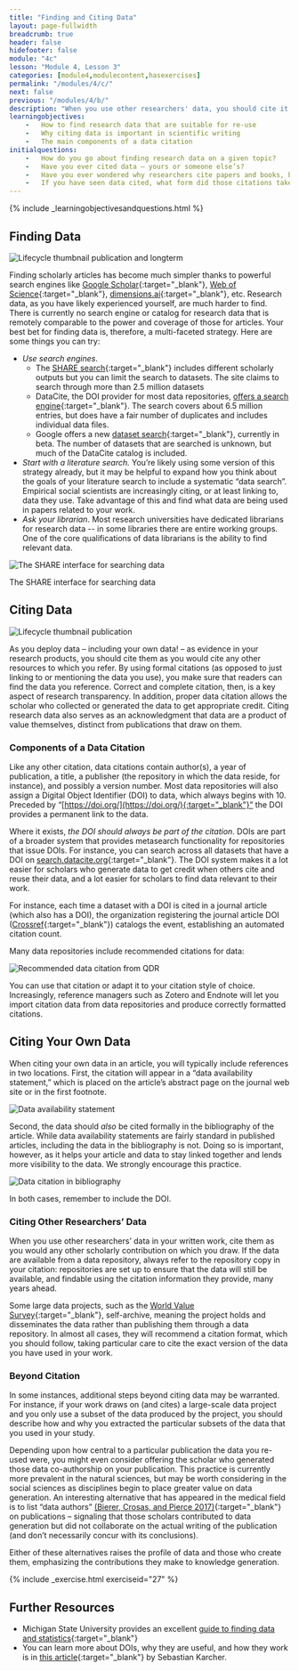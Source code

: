 ```yaml
---
title: "Finding and Citing Data"
layout: page-fullwidth
breadcrumb: true
header: false
hidefooter: false
module: "4c"
lesson: "Module 4, Lesson 3"
categories: [module4,modulecontent,hasexercises]
permalink: "/modules/4/c/"
next: false
previous: "/modules/4/b/"
description: "When you use other researchers' data, you should cite it. Why is this so important? And how do you properly cite data?"
learningobjectives:
    -   How to find research data that are suitable for re-use
    -   Why citing data is important in scientific writing
    -   The main components of a data citation
initialquestions:
    -   How do you go about finding research data on a given topic?
    -   Have you ever cited data – yours or someone else’s?
    -   Have you ever wondered why researchers cite papers and books, but rarely software or data, even though the latter play a crucial role in enabling research?
    -   If you have seen data cited, what form did those citations take?
---
```

{% include _learningobjectivesandquestions.html %}


## Finding Data
![Lifecycle thumbnail *publication and longterm*]({{site.baseurl}}/images/lifecycle-planning.png)

Finding scholarly articles has become much simpler thanks to powerful search engines like [Google Scholar](https://scholar.google.com/){:target="_blank"},
[Web of Science](https://www.webofknowledge.com/){:target="_blank"},
[dimensions.ai](https://www.dimensions.ai/){:target="_blank"}, etc. Research data, as you have likely experienced yourself, are much harder to find. There is currently no search engine or catalog for research data that is remotely comparable to the power and coverage of those for articles. Your best bet for finding data is, therefore, a multi-faceted strategy. Here are some things you can try:
-   *Use search engines*.
    -   The [SHARE search](https://share.osf.io/discover){:target="_blank"} includes different scholarly outputs but you can limit the search to datasets. The site claims to search through more than 2.5 million datasets
    -   DataCite, the DOI provider for most data repositories, [offers a search engine](https://search.datacite.org/){:target="_blank"}. The search covers about 6.5 million entries, but does have a fair number of duplicates and includes individual data files.
    -   Google offers a new [dataset search](https://toolbox.google.com/datasetsearch){:target="_blank"}, currently in beta. The number of datasets that are searched is unknown, but much of the DataCite catalog is included.
-   *Start with a literature search.* You’re likely using some version of this strategy already, but it may be helpful to expand how you think about the goals of your literature search to include a systematic “data search”. Empirical social scientists are increasingly citing, or at least linking to, data they use. Take advantage of this and find what data are being used in papers related to your work.
-   *Ask your librarian*. Most research universities have dedicated librarians for research data -- in some libraries there are entire working groups. One of the core qualifications of data librarians is the ability to find relevant data.

![The SHARE interface for searching data]({{site.baseurl}}/images/SHARE-data-search.png)

The SHARE interface for searching data

## Citing Data
![Lifecycle thumbnail *publication*]({{site.baseurl}}/images/lifecycle-publication.png)

As you deploy data – including your own data! – as evidence in your research products, you should cite them as you would cite any other resources to which you refer. By using formal citations (as opposed to just linking to or mentioning the data you use), you make sure that readers can find the data you reference. Correct and complete citation, then, is a key aspect of research transparency. In addition, proper data citation allows the scholar who collected or generated the data to get appropriate credit. Citing research data also serves as an acknowledgment that data are a product of value themselves, distinct from publications that draw on them.

### Components of a Data Citation

Like any other citation, data citations contain author(s), a year of publication, a title, a publisher (the repository in which the data reside, for instance), and possibly a version number. Most data repositories will also assign a Digital Object Identifier (DOI) to data, which always begins with 10. Preceded by
“[https://doi.org/](https://doi.org/){:target="_blank"}” the DOI provides a permanent link to the data.

Where it exists, *the DOI should always be part of the citation*. DOIs are part of a broader system that provides metasearch functionality for repositories that issue DOIs. For instance, you can search across all datasets that have a DOI on
[search.datacite.org](https://search.datacite.org/){:target="_blank"}. The DOI system makes it a lot easier for scholars who generate data to get credit when others cite and reuse their data, and a lot easier for scholars to find data relevant to their work.

For instance, each time a dataset with a DOI is cited in a journal article (which also has a DOI), the organization registering the journal article DOI ([Crossref](https://www.crossref.org/){:target="_blank"}) catalogs the event, establishing an automated citation count.

Many data repositories include recommended citations for data:

![Recommended data citation from QDR]({{site.baseurl}}/images/recommended-data-citation.png)

You can use that citation or adapt it to your citation style of choice. Increasingly, reference managers such as Zotero and Endnote will let you import citation data from data repositories and produce correctly formatted citations.

## Citing Your Own Data

When citing your own data in an article, you will typically include references in two locations. First, the citation will appear in a “data availability statement,” which is placed on the article’s abstract page on the journal web site or in the first footnote.

![Data availability statement]({{site.baseurl}}/images/data-availability-statement.png)

Second, the data should *also* be cited formally in the bibliography of the article. While data availability statements are fairly standard in published articles, including the data in the bibliography is not. Doing so is important, however, as it helps your article and data to stay linked together and lends more visibility to the data. We strongly encourage this practice.

![Data citation in bibliography]({{site.baseurl}}/images/data-citation-bibliography.png)

In both cases, remember to include the DOI.

### Citing Other Researchers’ Data

When you use other researchers’ data in your written work, cite them as you would any other scholarly contribution on which you draw. If the data are available from a data repository, always refer to the repository copy in your citation: repositories are set up to ensure that the data will still be available, and findable using the citation information they provide, many years ahead.

Some large data projects, such as the [World Value Survey](http://www.worldvaluessurvey.org/WVSContents.jsp){:target="_blank"}, self-archive, meaning the project holds and disseminates the data rather than publishing them through a data repository. In almost all cases, they will recommend a citation format, which you should follow, taking particular care to cite the exact version of the data you have used in your work.

### Beyond Citation

In some instances, additional steps beyond citing data may be warranted. For instance, if your work draws on (and cites) a large-scale data project and you only use a subset of the data produced by the project, you should describe how and why you extracted the particular subsets of the data that you used in your study.

Depending upon how central to a particular publication the data you re-used were, you might even consider offering the scholar who generated those data co-authorship on your publication. This practice is currently more prevalent in the natural sciences, but may be worth considering in the social sciences as disciplines begin to place greater value on data generation. An interesting alternative that has appeared in the medical field is to list “data authors” [(Bierer, Crosas, and Pierce 2017)](https://doi.org/10.1056/NEJMc1707245){:target="_blank"} on publications –
signaling that those scholars contributed to data generation but did not collaborate on the actual writing of the publication (and don’t necessarily concur with its conclusions).

Either of these alternatives raises the profile of data and those who create them, emphasizing the contributions they make to knowledge generation.

{% include _exercise.html exerciseid="27" %}

## Further Resources
-   Michigan State University provides an excellent [guide to finding data and statistics](http://libguides.lib.msu.edu/c.php?g=96631&p=626752){:target="_blank"}
-   You can learn more about DOIs, why they are useful, and how they work is in [this article](https://doi.org/10.5281/zenodo.2563131){:target="_blank"} by Sebastian Karcher.
